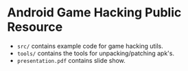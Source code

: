 # Android Game Hacking Public Resource

* `src/` contains example code for game hacking utils.
* `tools/` contains the tools for unpacking/patching apk's.
* `presentation.pdf` contains slide show.
